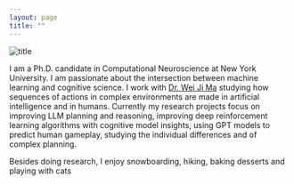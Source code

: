```yaml
---
layout: page
title: ""
---
```

![title](/assets/xinlei.jpg)

I am a Ph.D. candidate in Computational Neuroscience at New York University. I am passionate about the intersection between machine learning and cognitive science. I work with [Dr. Wei Ji Ma](https://www.cns.nyu.edu/malab/) studying how sequences of actions in complex environments are made in artificial intelligence and in humans. Currently my research projects focus on improving LLM planning and reasoning, improving deep reinforcement learning algorithms with cognitive model insights, using GPT models to predict human gameplay, studying the individual differences and of complex planning.

Besides doing research, I enjoy snowboarding, hiking, baking desserts and playing with cats

